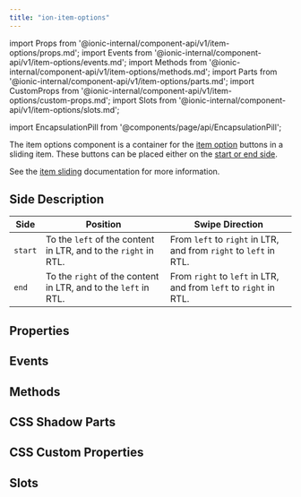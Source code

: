 ```yaml
---
title: "ion-item-options"
---
```

import Props from '@ionic-internal/component-api/v1/item-options/props.md';
import Events from '@ionic-internal/component-api/v1/item-options/events.md';
import Methods from '@ionic-internal/component-api/v1/item-options/methods.md';
import Parts from '@ionic-internal/component-api/v1/item-options/parts.md';
import CustomProps from '@ionic-internal/component-api/v1/item-options/custom-props.md';
import Slots from '@ionic-internal/component-api/v1/item-options/slots.md';

<head>
  <title>ion-item-options: Option Button Components for Ionic Apps</title>
  <meta name="description" content="ion-item-options are for ion-item-sliding. These option buttons can be placed either on the start or end side. Read to learn more about use on Ionic apps." />
</head>

import EncapsulationPill from '@components/page/api/EncapsulationPill';


The item options component is a container for the [item option](./item-option) buttons in a sliding item. These buttons can be placed either on the [start or end side](#side-description).

See the [item sliding](./item-sliding) documentation for more information.


## Side Description

| Side    | Position                                                        | Swipe Direction                                                   |
|---------|-----------------------------------------------------------------|-------------------------------------------------------------------|
| `start` | To the `left` of the content in LTR, and to the `right` in RTL. | From `left` to `right` in LTR, and from `right` to `left` in RTL. |
| `end`   | To the `right` of the content in LTR, and to the `left` in RTL. | From `right` to `left` in LTR, and from `left` to `right` in RTL. |




## Properties
<Props />

## Events
<Events />

## Methods
<Methods />

## CSS Shadow Parts
<Parts />

## CSS Custom Properties
<CustomProps />

## Slots
<Slots />
